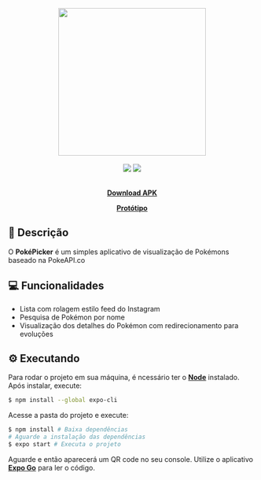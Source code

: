 <div align="center">
<img src="https://i.imgur.com/SAMXXKe.png" width="300" />
<br><br>
<div>
<img src="https://img.shields.io/badge/%3C%2F%3E-TypeScript-blue">
<img src="https://img.shields.io/badge/framework-Expo-white">
</div>

<br>
<p><b><a href="https://drive.google.com/file/d/10t_c7LkmgMckQOybd4FuNLtFRWu2RX0C/view?usp=sharing">Download APK</a></b></p>
<p><b><a href="https://www.figma.com/proto/E3mixJeYlzWfu5yCIbupfm/PokePicker?node-id=0%3A3&scaling=scale-down">Protótipo</a></b></p>
</div>

## :page_facing_up: Descrição
O <b>PokéPicker</b> é um simples aplicativo de visualização de Pokémons baseado na PokeAPI.co

## :computer: Funcionalidades

* Lista com rolagem estilo feed do Instagram
* Pesquisa de Pokémon por nome
* Visualização dos detalhes do Pokémon com redirecionamento para evoluções

## :gear: Executando

Para rodar o projeto em sua máquina, é ncessário ter o **[Node](https://nodejs.org/en/download/)** instalado.
Após instalar, execute:

```sh
$ npm install --global expo-cli
```

Acesse a pasta do projeto e execute:
```sh
$ npm install # Baixa dependências
# Aguarde a instalação das dependências
$ expo start # Executa o projeto
```
Aguarde e então aparecerá um QR code no seu console.
Utilize o aplicativo **[Expo Go](https://play.google.com/store/apps/details?id=host.exp.exponent&hl=pt_BR&gl=US)** para ler o código.